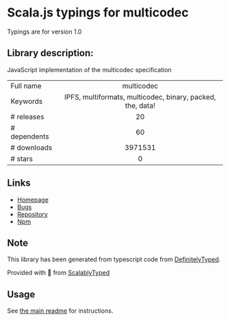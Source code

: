 
# Scala.js typings for multicodec

Typings are for version 1.0

## Library description:
JavaScript implementation of the multicodec specification

|                    |                 |
| ------------------ | :-------------: |
| Full name          | multicodec |
| Keywords           | IPFS, multiformats, multicodec, binary, packed, the, data! |
| # releases         | 20 |
| # dependents       | 60 |
| # downloads        | 3971531 |
| # stars            | 0 |

## Links
- [Homepage](https://github.com/multiformats/js-multicodec#readme)
- [Bugs](https://github.com/multiformats/js-multicodec/issues)
- [Repository](https://github.com/multiformats/js-multicodec)
- [Npm](https://www.npmjs.com/package/multicodec)
    


## Note
This library has been generated from typescript code from [DefinitelyTyped](https://definitelytyped.org).

Provided with :purple_heart: from [ScalablyTyped](https://github.com/oyvindberg/ScalablyTyped)

## Usage
See [the main readme](../../readme.md) for instructions.


